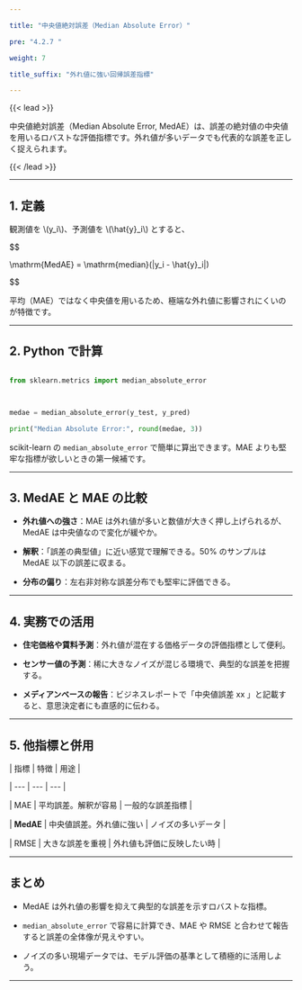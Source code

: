 ```yaml
---

title: "中央値絶対誤差（Median Absolute Error）"

pre: "4.2.7 "

weight: 7

title_suffix: "外れ値に強い回帰誤差指標"

---
```




{{< lead >}}

中央値絶対誤差（Median Absolute Error, MedAE）は、誤差の絶対値の中央値を用いるロバストな評価指標です。外れ値が多いデータでも代表的な誤差を正しく捉えられます。

{{< /lead >}}



---



## 1. 定義



観測値を \\(y_i\\)、予測値を \\(\hat{y}_i\\) とすると、



$$

\mathrm{MedAE} = \mathrm{median}(|y_i - \hat{y}_i|)

$$



平均（MAE）ではなく中央値を用いるため、極端な外れ値に影響されにくいのが特徴です。



---



## 2. Python で計算



```python

from sklearn.metrics import median_absolute_error



medae = median_absolute_error(y_test, y_pred)

print("Median Absolute Error:", round(medae, 3))

```



scikit-learn の `median_absolute_error` で簡単に算出できます。MAE よりも堅牢な指標が欲しいときの第一候補です。



---



## 3. MedAE と MAE の比較



- **外れ値への強さ**：MAE は外れ値が多いと数値が大きく押し上げられるが、MedAE は中央値なので変化が緩やか。

- **解釈**：「誤差の典型値」に近い感覚で理解できる。50% のサンプルは MedAE 以下の誤差に収まる。

- **分布の偏り**：左右非対称な誤差分布でも堅牢に評価できる。



---



## 4. 実務での活用



- **住宅価格や賃料予測**：外れ値が混在する価格データの評価指標として便利。

- **センサー値の予測**：稀に大きなノイズが混じる環境で、典型的な誤差を把握する。

- **メディアンベースの報告**：ビジネスレポートで「中央値誤差 xx 」と記載すると、意思決定者にも直感的に伝わる。



---



## 5. 他指標と併用



| 指標 | 特徴 | 用途 |

| --- | --- | --- |

| MAE | 平均誤差。解釈が容易 | 一般的な誤差指標 |

| **MedAE** | 中央値誤差。外れ値に強い | ノイズの多いデータ |

| RMSE | 大きな誤差を重視 | 外れ値も評価に反映したい時 |



---



## まとめ



- MedAE は外れ値の影響を抑えて典型的な誤差を示すロバストな指標。

- `median_absolute_error` で容易に計算でき、MAE や RMSE と合わせて報告すると誤差の全体像が見えやすい。

- ノイズの多い現場データでは、モデル評価の基準として積極的に活用しよう。



---

